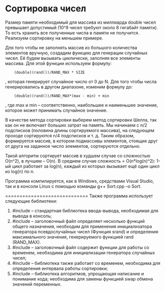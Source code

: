 Сортировка чисел
=============================

  Размер памяти необходимый для массива из миллиарда double чисел превышает допустимый (10^9 чисел требуют около 8 гигабайт памяти). То есть хранить все полученные числа в памяти не получится. Реализуем сортировку на меньшем примере.
  
  Для того чтобы не заполнять массив из большого количества элементов вручную, создадим функцию для генерации случайных чисел. Её будем вызывать циклически, заполняя все элементы массива. Для этой функции используем формулу:
 
        (double)(rand())/RAND_MAX * SIZE
  
, которая генерирует случайное число от 0 до N. Для того чтобы числа генерировались в другом диапазоне, изменим формулу до:

        (double)(rand())/RAND_MAX*(max - min) + min

, где max и min – соответственно, наибольшее и наименьшее значение, которое может принимать случайное значение.
	
  В качестве метода сортировки выберем метод сортировки Шелла, так как он не включает больших затрат на память. Мы начинаем с n/2 подсписков (половина длины сортируемого массива), на следующем проходе сортируются n/4 подсписков и т. д. Таким образом, формируется массив, в котором подмассивы элементов, стоящие друг от друга на заданное число элементов, сортируются отдельно. 

  Такой алгоритм сортирует массив в худшем случае со сложностью O(n^2), в лучшем – O(n). В среднем случае сложность = O(n*log(n)^2): 1-ый цикл работает за log(n), каждый из которых вызывает ещё один цикл из log(n) по n.
  
Программа компилируется, как в Windows, средствами Visual Studio, так и в консоли Linux с помощью команды g++ Sort.cpp –o Sort.

=============================
Также программа использует следующие библиотеки: 
1) #include <iostream> – стандартная библиотека ввода-вывода, необходимая для вывода в консоль;
2) #include <cstdlib> – заголовочный файл определяет несколько функций общего назначения, необходим для применения инициализатора генератора псевдослучайных чисел (Функция srand) и определения максимального значения, генерируемого функцией rand (RAND_MAX).
3) #include <ctime> – заголовочный файл содержит функции для работы со временем, необходима для инициализации генератора случайных чисел;
4) #include <chrono> – библиотека также работает со временем, необходима для определения интервала работы сортировки;
5) #include <algorithm> – библиотека алгоритмов, упрощающая написание и понимание кода; необходима для замены функцией swap обмена значений переменных.
